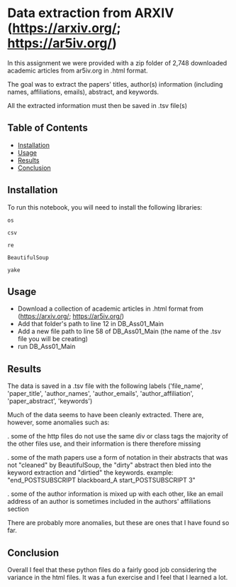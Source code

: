 # Data extraction from ARXIV (https://arxiv.org/; https://ar5iv.org/)

In this assignment we were provided with a zip folder of 2,748 downloaded academic articles from ar5iv.org in .html format.

The goal was to extract the papers' titles, author(s) information (including names, affiliations, emails), abstract, and keywords.

All the extracted information must then be saved in .tsv file(s)

## Table of Contents

- [Installation](#Installation)
- [Usage](#Usage)
- [Results](#Results)
- [Conclusion](#Conclusion)

## Installation

To run this notebook, you will need to install the following libraries:

    os
  
    csv
  
    re
  
    BeautifulSoup
  
    yake
    
## Usage

- Download a collection of academic articles in .html format from (https://arxiv.org/; https://ar5iv.org/) 
- Add that folder's path to line 12 in DB_Ass01_Main
- Add a new file path to line 58 of DB_Ass01_Main (the name of the .tsv file you will be creating)
- run DB_Ass01_Main

## Results

The data is saved in a .tsv file with the following labels ('file_name', 'paper_title', 'author_names', 'author_emails', 'author_affiliation', 'paper_abstract', 'keywords')

Much of the data seems to have been cleanly extracted. There are, however, some anomalies such as: 

  .  some of the http files do not use the same div or class tags the majority of the other files use, and their information is there therefore missing
  
  .  some of the math papers use a form of notation in their abstracts that was not "cleaned" by BeautifulSoup, 
  the "dirty" abstract then bled into the keyword extraction and "dirtied" the keywords. example: "end_POSTSUBSCRIPT blackboard_A start_POSTSUBSCRIPT 3"

  .  some of the author information is mixed up with each other, like an email address of an author is sometimes included in the authors' affiliations section

There are probably more anomalies, but these are ones that I have found so far.

## Conclusion

Overall I feel that these python files do a fairly good job considering the variance in the html files. It was a fun exercise and I feel that I learned a lot.


